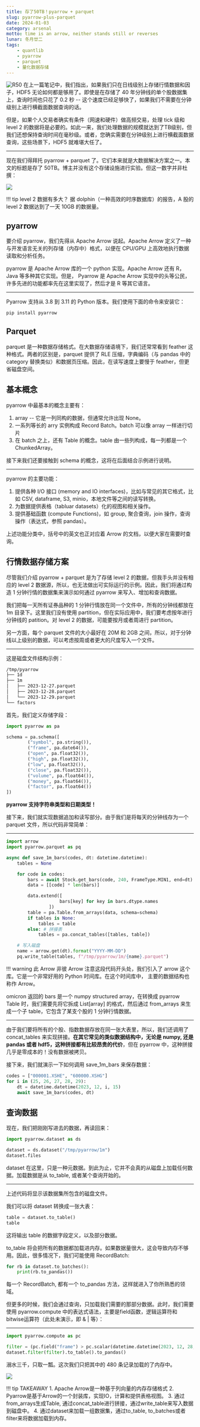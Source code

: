 ```yaml
---
title: 存了50TB！pyarrow + parquet
slug: pyarrow-plus-parquet
date: 2024-01-03
category: arsenal
motto: time is an arrow, neither stands still or reverses
lunar: 冬月廿二
tags: 
    - quantlib
    - pyarrow
    - parquet
    - 量化数据存储
---
```


![R50](https://images.jieyu.ai/images/2024/01/apache-arrow.jpg)
在上一篇笔记中，我们指出，如果我们只在日线级别上存储行情数据和因子，HDF5 无论如何都是够用了。即使是在存储了 40 年分钟线的单个股数据集上，查询时间也只花了 0.2 秒 -- 这个速度已经足够快了，如果我们不需要在分钟级别上进行横截面数据查询的话。
<!--more-->
但是，如果个人交易者确实有条件（网速和硬件）做高频交易，处理 tick 级和 level 2 的数据将是必要的。如此一来，我们处理数据的规模就达到了TB级别，但我们还想保持查询时间在毫秒级。或者，您确实需要在分钟级别上进行横截面数据查询，这些场景下，HDF5 就难堪大任了。

---

现在我们得拜托 pyarrow + parquet 了。它们本来就是大数据解决方案之一。本文的标题是存了 50TB。博主并没有这个存储设施进行实验。但这一数字并非杜撰：

![](https://images.jieyu.ai/images/2024/01/parquet-with-50-tb-tick.jpg)

!!! tip level 2 数据有多大？
    据 dolphin（一种高效的时序数据库）的报告，A 股的 level 2 数据达到了一天 10GB 的数据量。

## pyarrow

要介绍 pyarrow，我们先得从 Apache Arrow 说起。Apache Arrow 定义了一种与开发语言无关的列存储（内存中）格式，以便在 CPU/GPU 上高效地执行数据读取和分析任务。

pyarrow 是 Apache Arrow 库的一个 python 实现。Apache Arrow 还有 R， Java 等多种其它实现。但是， Pyarrow 是 Apache Arrow 实现中的头等公民，许多先进的功能都率先在这里实现了，然后才是 R 等其它语言。

---

Pyarrow 支持从 3.8 到 3.11 的 Python 版本。我们使用下面的命令来安装它：

```bash
pip install pyarrow
```

## Parquet
parquet 是一种数据存储格式。在大数据存储语境下，我们还常常看到 feather 这种格式。两者的区别是，parquet 提供了 RLE 压缩，字典编码（与 pandas 中的 category 替换类似）和数据页压缩。因此，在读写速度上要慢于 feather，但更省磁盘空间。

## 基本概念

pyarrow 中最基本的概念主要有：
1. array -- 它是一列同构的数据，但通常允许出现 None。
2. 一系列等长的 arry 实例构成 Record Batch。batch 可以像 array 一样进行切片
3. 在 batch 之上，还有 Table 的概念。table 由一些列构成，每一列都是一个 ChunkedArray。

接下来我们还要接触到 schema 的概念，这将在后面结合示例进行说明。

---

pyarrow 的主要功能：
1. 提供各种 I/O 接口 (memory and IO interfaces)，比如与常见的其它格式，比如 CSV, dataframe, S3, minio，本地文件等之间的读写转换。
2. 为数据提供表格（tabluar datasets）化的视图和相关操作。
3. 提供基础函数 (compute Functions)，如 group, 聚合查询，join 操作，查询操作（表达式，参照 pandas）。

上述功能分类中，括号中的英文也正对应着 Arrow 的文档，以便大家在需要时查询。

## 行情数据存储方案

尽管我们介绍 pyarrow + parquet 是为了存储 level 2 的数据，但我手头并没有相应的 level 2 数据源，所以，也无法做出可实际运行的示例。因此，我们将通过构造 1 分钟行情的数据集来演示如何通过 pyarrow 来写入、增加和查询数据。

我们把每一天所有证券品种的 1 分钟行情放在同一个文件中，所有的分钟线都放在 1m 目录下。这里我们没有使用 partition，但在实际应用中，我们要考虑按年进行分钟线的 patition。对 level 2 的数据，可能要按月或者周进行 partition。

另一方面，每个 parquet 文件的大小最好在 20M 和 2GB 之间，所以，对于分钟线以上级别的数据，可以考虑按周或者更大的尺度写入一个文件。

---

这是磁盘文件结构示例：

```bash
/tmp/pyarrow
├── 1d
├── 1m
│   ├── 2023-12-27.parquet
│   ├── 2023-12-28.parquet
│   └── 2023-12-29.parquet
└── factors
```

首先，我们定义存储字段：

```python
import pyarrow as pa

schema = pa.schema([
        ("symbol", pa.string()),
        ("frame", pa.date64()),
        ("open", pa.float32()),
        ("high", pa.float32()),
        ("low", pa.float32()),
        ("close", pa.float32()),
        ("volume", pa.float64()),
        ("money", pa.float64()),
        ("factor", pa.float64())
])
```

**pyarrow 支持字符串类型和日期类型！**

接下来，我们就实现数据追加和读写部分。由于我们是将每天的分钟线存为一个 parquet 文件，所以代码非常简单：

---

```python
import arrow
import pyarrow.parquet as pq

async def save_1m_bars(codes, dt: datetime.datetime):
    tables = None

    for code in codes:
        bars = await Stock.get_bars(code, 240, FrameType.MIN1, end=dt)
        data = [[code] * len(bars)]

        data.extend([
                    bars[key] for key in bars.dtype.names
                ])
        table = pa.Table.from_arrays(data, schema=schema)
        if tables is None:
            tables = table
        else: # 拼接表
            tables = pa.concat_tables([tables, table])

    # 写入磁盘
    name = arrow.get(dt).format("YYYY-MM-DD")
    pq.write_table(tables, f"/tmp/pyarrow/1m/{name}.parquet")
```

!!! warning 此 Arrow 非彼 Arrow
    注意这段代码开头处，我们引入了 arrow 这个库。它是一个非常好用的 Python 时间库。在这个时间库中， 主要的数据结构也称作 Arrow。

omicron 返回的 bars 是一个 numpy structured array，在转换成 pyarrow Table 时，我们需要先将它拆成 List[array] 的格式，然后通过 from_arrays 来生成一个子 table，它包含了某支个股的 1 分钟行情数据。

---

由于我们要将所有的个股、指数数据存放在同一张大表里，所以，我们还调用了 concat_tables 来实现拼接。**在其它常见的类似数据结构中，无论是 numpy, 还是 pandas 或者 hdf5，这种拼接都有比较昂贵的代价**，但在 pyarrow 中，这种拼接几乎是零成本的！没有数据被拷贝。

接下来，我们就演示一下如何调用 save_1m_bars 来保存数据：


```python
codes = ["000001.XSHE", "600000.XSHG"]
for i in (25, 26, 27, 28, 29):
    dt = datetime.datetime(2023, 12, i, 15)
    await save_1m_bars(codes, dt)
```

## 查询数据

现在，我们把刚刚写进去的数据，再读回来：

```python
import pyarrow.dataset as ds

dataset = ds.dataset("/tmp/pyarrow/1m")
dataset.files
```

dataset 在这里，只是一种元数据。到此为止，它并不会真的从磁盘上加载任何数据。加载数据是从 to_table, 或者某个查询开始的。

---

上述代码将显示该数据集所包含的磁盘文件。

我们可以将 dataset 转换成一张大表：

```python
table = dataset.to_table()
table
```

这将输出 table 的数据字段定义，以及部分数据。

to_table 将会把所有的数据都加载进内存。如果数据量很大，这会导致内存不够用。因此，很多情况下，我们可能使用 RecordBatch:

```python
for rb in dataset.to_batches():
    print(rb.to_pandas())
```

每一个 RecordBatch, 都有一个 to_pandas 方法，这样就进入了你所熟悉的领域。

但更多的时候，我们会通过查询，只加载我们需要的那部分数据。此时，我们需要使用 pyarrow.compute 中的表达式语法，主要是field函数，逻辑运算符和bitwise运算符（此处未演示，即 & | 等）：

---

```python
import pyarrow.compute as pc

filter = (pc.field("frame") > pc.scalar(datetime.datetime(2023, 12, 28, 15)))
dataset.filter(filter).to_table().to_pandas()
```

溺水三千，只取一瓢。这次我们只把其中的 480 条记录加载的了内存中。

![](https://images.jieyu.ai/images/2024/01/pyarrow-filter.jpg)

!!! tip TAKEAWAY
    1. Apache Arrow是一种基于列向量的内存存储格式
    2. Pyarrow是基于Arrow的一个封装库，实现IO，计算和提供表格视图。
    3. 通过from_arrays生成Table, 通过concat_table进行拼接，通过write_table来写入数据到磁盘中。
    4. 通过dataset来加载一组数据集，通过to_table, to_batches或者filter来将数据加载到内存。
